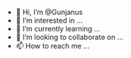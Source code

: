 - 👋 Hi, I’m @Gunjanus
- 👀 I’m interested in ...
- 🌱 I’m currently learning ...
- 💞️ I’m looking to collaborate on ...
- 📫 How to reach me ...

<!---
Gunjanus/Gunjanus is a ✨ special ✨ repository because its `README.md` (this file) appears on your GitHub profile.
You can click the Preview link to take a look at your changes.
--->
